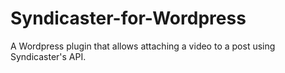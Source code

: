 # Syndicaster-for-Wordpress
A Wordpress plugin that allows attaching a video to a post using Syndicaster's API.
